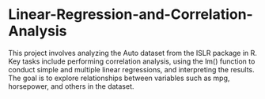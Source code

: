 # Linear-Regression-and-Correlation-Analysis
This project involves analyzing the Auto dataset from the ISLR package in R. Key tasks include performing correlation analysis, using the lm() function to conduct simple and multiple linear regressions, and interpreting the results. The goal is to explore relationships between variables such as mpg, horsepower, and others in the dataset.

